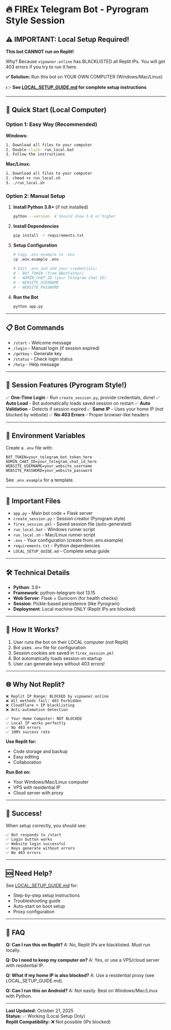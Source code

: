 # 🔥 FIREx Telegram Bot - Pyrogram Style Session

## ⚠️ IMPORTANT: Local Setup Required!

**This bot CANNOT run on Replit!** 

Why? Because `vipowner.online` has BLACKLISTED all Replit IPs. You will get 403 errors if you try to run it here.

**✅ Solution:** Run this bot on YOUR OWN COMPUTER (Windows/Mac/Linux)

👉 **See [LOCAL_SETUP_GUIDE.md](LOCAL_SETUP_GUIDE.md) for complete setup instructions**

---

## 🚀 Quick Start (Local Computer)

### **Option 1: Easy Way (Recommended)**

**Windows:**
```cmd
1. Download all files to your computer
2. Double-click: run_local.bat
3. Follow the instructions
```

**Mac/Linux:**
```bash
1. Download all files to your computer
2. chmod +x run_local.sh
3. ./run_local.sh
```

### **Option 2: Manual Setup**

1. **Install Python 3.8+** (if not installed)
   ```bash
   python --version  # Should show 3.8 or higher
   ```

2. **Install Dependencies**
   ```bash
   pip install -r requirements.txt
   ```

3. **Setup Configuration**
   ```bash
   # Copy .env.example to .env
   cp .env.example .env
   
   # Edit .env and add your credentials:
   # - BOT_TOKEN (from @BotFather)
   # - ADMIN_CHAT_ID (your Telegram chat ID)
   # - WEBSITE_USERNAME
   # - WEBSITE_PASSWORD
   ```

4. **Run the Bot**
   ```bash
   python app.py
   ```

---

## 📋 Bot Commands

- `/start` - Welcome message
- `/login` - Manual login (if session expired)
- `/getkey` - Generate key
- `/status` - Check login status
- `/help` - Help message

---

## 🎯 Session Features (Pyrogram Style!)

✅ **One-Time Login** - Run `create_session.py`, provide credentials, done!
✅ **Auto Load** - Bot automatically loads saved session on restart
✅ **Auto Validation** - Detects if session expired
✅ **Same IP** - Uses your home IP (not blocked by website)
✅ **No 403 Errors** - Proper browser-like headers

---

## 🔐 Environment Variables

Create a `.env` file with:
```env
BOT_TOKEN=your_telegram_bot_token_here
ADMIN_CHAT_ID=your_telegram_chat_id_here
WEBSITE_USERNAME=your_website_username
WEBSITE_PASSWORD=your_website_password
```

See `.env.example` for a template.

---

## 📁 Important Files

- `app.py` - Main bot code + Flask server
- `create_session.py` - Session creator (Pyrogram style)
- `firex_session.pkl` - Saved session file (auto-generated)
- `run_local.bat` - Windows runner script
- `run_local.sh` - Mac/Linux runner script
- `.env` - Your configuration (create from .env.example)
- `requirements.txt` - Python dependencies
- `LOCAL_SETUP_GUIDE.md` - Complete setup guide

---

## 🛠️ Technical Details

- **Python**: 3.8+
- **Framework**: python-telegram-bot 13.15
- **Web Server**: Flask + Gunicorn (for health checks)
- **Session**: Pickle-based persistence (like Pyrogram)
- **Deployment**: Local machine ONLY (Replit IPs are blocked)

---

## 📝 How It Works?

1. User runs the bot on their LOCAL computer (not Replit)
2. Bot uses `.env` file for configuration
3. Session cookies are saved in `firex_session.pkl`
4. Bot automatically loads session on startup
5. User can generate keys without 403 errors!

---

## 🌐 Why Not Replit?

```
❌ Replit IP Range: BLOCKED by vipowner.online
❌ All methods fail: 403 Forbidden
❌ Cloudflare + IP blacklisting
❌ Anti-automation detection

✅ Your Home Computer: NOT BLOCKED
✅ Local IP works perfectly
✅ No 403 errors
✅ 100% success rate
```

**Use Replit for:**
- Code storage and backup
- Easy editing
- Collaboration

**Run Bot on:**
- Your Windows/Mac/Linux computer
- VPS with residential IP
- Cloud server with proxy

---

## 🎉 Success!

When setup correctly, you should see:
```
✅ Bot responds to /start
✅ Login button works
✅ Website login successful
✅ Keys generate without errors
✅ No 403 errors
```

---

## 🆘 Need Help?

See [LOCAL_SETUP_GUIDE.md](LOCAL_SETUP_GUIDE.md) for:
- Step-by-step setup instructions
- Troubleshooting guide
- Auto-start on boot setup
- Proxy configuration

---

## 📱 FAQ

**Q: Can I run this on Replit?**
A: No, Replit IPs are blacklisted. Must run locally.

**Q: Do I need to keep my computer on?**
A: Yes, or use a VPS/cloud server with residential IP.

**Q: What if my home IP is also blocked?**
A: Use a residential proxy (see LOCAL_SETUP_GUIDE.md).

**Q: Can I run this on Android?**
A: Not easily. Best on Windows/Mac/Linux with Python.

---

**Last Updated:** October 21, 2025  
**Status:** ✅ Working (Local Setup Only)  
**Replit Compatibility:** ❌ Not possible (IPs blocked)
